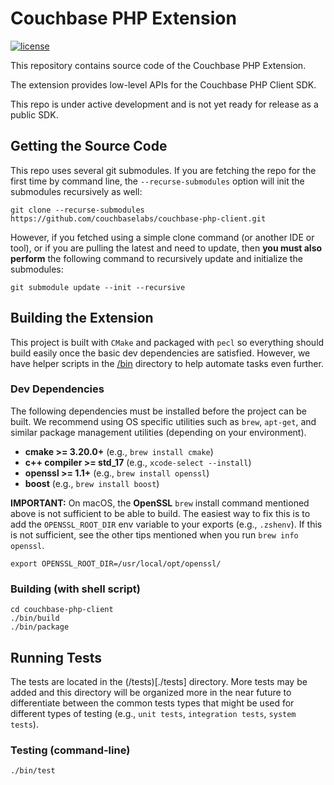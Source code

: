 # Couchbase PHP Extension

[![license](https://img.shields.io/github/license/couchbaselabs/couchbase-php-client?color=brightgreen)](https://opensource.org/licenses/Apache-2.0)

This repository contains source code of the Couchbase PHP Extension. 

The extension provides low-level APIs for the Couchbase PHP Client SDK.

This repo is under active development and is not yet ready for release as a public SDK.


## Getting the Source Code

This repo uses several git submodules. If you are fetching the repo for the first time by command line, the
`--recurse-submodules` option will init the submodules recursively as well:
```shell
git clone --recurse-submodules https://github.com/couchbaselabs/couchbase-php-client.git
```

However, if you fetched using a simple clone command (or another IDE or tool), or if you are pulling the latest and need to update, then **you must also perform** the following command to recursively update and initialize the submodules:
```shell
git submodule update --init --recursive
```


## Building the Extension

This project is built with `CMake` and packaged with `pecl` so everything should build easily once the basic dev dependencies are satisfied. However, we have helper scripts in the [/bin](./bin) directory to help automate tasks even further.

### Dev Dependencies

The following dependencies must be installed before the project can be built. We recommend using OS specific utilities
such as `brew`, `apt-get`, and similar package management utilities (depending on your environment).
- **cmake >= 3.20.0+** (e.g., `brew install cmake`)
- **c++ compiler >= std_17** (e.g., `xcode-select --install`)
- **openssl >= 1.1+** (e.g., `brew install openssl`)
- **boost** (e.g., `brew install boost`)

**IMPORTANT:** On macOS, the **OpenSSL** `brew` install command mentioned above is not sufficient to be able to build. The easiest way to fix this is to add the `OPENSSL_ROOT_DIR` env variable to your exports (e.g., `.zshenv`). If this is not sufficient, see the other tips mentioned when you run `brew info openssl`.
```shell
export OPENSSL_ROOT_DIR=/usr/local/opt/openssl/
```

### Building (with shell script)
```shell
cd couchbase-php-client
./bin/build
./bin/package
```


## Running Tests

The tests are located in the (/tests)[./tests] directory. More tests may be added and this directory will be organized more in the near future to differentiate between the common tests types that might be used for different types of testing (e.g., `unit tests`, `integration tests`, `system tests`).

### Testing (command-line)
```shell
./bin/test
```
